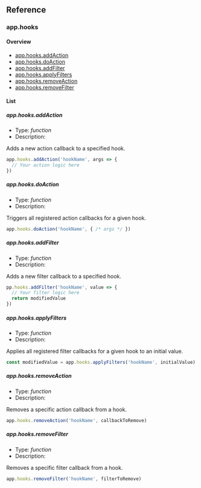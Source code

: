 ## Reference

### app.hooks

#### Overview

- [app.hooks.addAction](#app.hooks.addaction)
- [app.hooks.doAction](#app.hooks.doaction)
- [app.hooks.addFilter](#app.hooks.addfilter)
- [app.hooks.applyFilters](#app.hooks.applyfilters)
- [app.hooks.removeAction](#app.hooks.removeaction)
- [app.hooks.removeFilter](#app.hooks.removefilter)

#### List

##### **app.hooks.addAction**
- Type: _function_
- Description: 

Adds a new action callback to a specified hook.

```javascript
app.hooks.addAction('hookName', args => {
  // Your action logic here
})
```

##### **app.hooks.doAction**
- Type: _function_
- Description: 

Triggers all registered action callbacks for a given hook.

```javascript
app.hooks.doAction('hookName', { /* args */ })
```

##### **app.hooks.addFilter**
- Type: _function_
- Description: 

Adds a new filter callback to a specified hook.

```javascript
pp.hooks.addFilter('hookName', value => {
  // Your filter logic here
  return modifiedValue
})
```

##### **app.hooks.applyFilters**
- Type: _function_
- Description: 

Applies all registered filter callbacks for a given hook to an initial value.

```javascript
const modifiedValue = app.hooks.applyFilters('hookName', initialValue)
```

##### **app.hooks.removeAction**
- Type: _function_
- Description: 

Removes a specific action callback from a hook.

```javascript
app.hooks.removeAction('hookName', callbackToRemove)
```

##### **app.hooks.removeFilter**
- Type: _function_
- Description: 

Removes a specific filter callback from a hook.

```javascript
app.hooks.removeFilter('hookName', filterToRemove)
```
